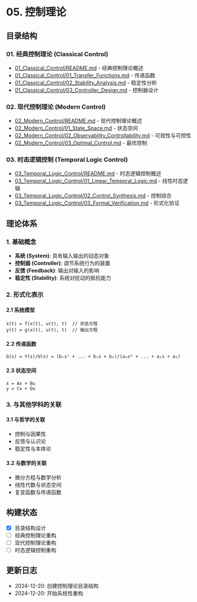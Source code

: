 # 05. 控制理论

## 目录结构

### 01. 经典控制理论 (Classical Control)

- [01_Classical_Control/README.md](01_Classical_Control/README.md) - 经典控制理论概述
- [01_Classical_Control/01_Transfer_Functions.md](01_Classical_Control/01_Transfer_Functions.md) - 传递函数
- [01_Classical_Control/02_Stability_Analysis.md](01_Classical_Control/02_Stability_Analysis.md) - 稳定性分析
- [01_Classical_Control/03_Controller_Design.md](01_Classical_Control/03_Controller_Design.md) - 控制器设计

### 02. 现代控制理论 (Modern Control)

- [02_Modern_Control/README.md](02_Modern_Control/README.md) - 现代控制理论概述
- [02_Modern_Control/01_State_Space.md](02_Modern_Control/01_State_Space.md) - 状态空间
- [02_Modern_Control/02_Observability_Controllability.md](02_Modern_Control/02_Observability_Controllability.md) - 可观性与可控性
- [02_Modern_Control/03_Optimal_Control.md](02_Modern_Control/03_Optimal_Control.md) - 最优控制

### 03. 时态逻辑控制 (Temporal Logic Control)

- [03_Temporal_Logic_Control/README.md](03_Temporal_Logic_Control/README.md) - 时态逻辑控制概述
- [03_Temporal_Logic_Control/01_Linear_Temporal_Logic.md](03_Temporal_Logic_Control/01_Linear_Temporal_Logic.md) - 线性时态逻辑
- [03_Temporal_Logic_Control/02_Control_Synthesis.md](03_Temporal_Logic_Control/02_Control_Synthesis.md) - 控制综合
- [03_Temporal_Logic_Control/03_Formal_Verification.md](03_Temporal_Logic_Control/03_Formal_Verification.md) - 形式化验证

## 理论体系

### 1. 基础概念

- **系统 (System)**: 具有输入输出的动态对象
- **控制器 (Controller)**: 调节系统行为的装置
- **反馈 (Feedback)**: 输出对输入的影响
- **稳定性 (Stability)**: 系统对扰动的抵抗能力

### 2. 形式化表示

#### 2.1 系统模型

```
ẋ(t) = f(x(t), u(t), t)  // 状态方程
y(t) = g(x(t), u(t), t)  // 输出方程
```

#### 2.2 传递函数

```
G(s) = Y(s)/U(s) = (bₙsⁿ + ... + b₁s + b₀)/(aₘsᵐ + ... + a₁s + a₀)
```

#### 2.3 状态空间

```
ẋ = Ax + Bu
y = Cx + Du
```

### 3. 与其他学科的关联

#### 3.1 与哲学的关联

- 控制与因果性
- 反馈与认识论
- 稳定性与本体论

#### 3.2 与数学的关联

- 微分方程与数学分析
- 线性代数与状态空间
- 复变函数与传递函数

## 构建状态

- [x] 目录结构设计
- [ ] 经典控制理论重构
- [ ] 现代控制理论重构
- [ ] 时态逻辑控制重构

## 更新日志

- 2024-12-20: 创建控制理论目录结构
- 2024-12-20: 开始系统性重构
